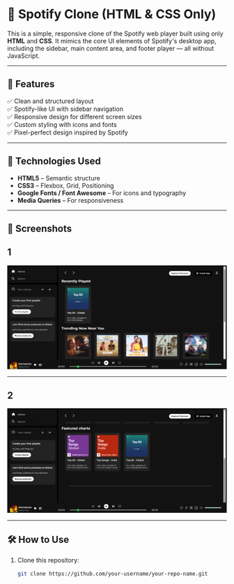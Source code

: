 # 🎵 Spotify Clone (HTML & CSS Only)

This is a simple, responsive clone of the Spotify web player built using only **HTML** and **CSS**. It mimics the core UI elements of Spotify's desktop app, including the sidebar, main content area, and footer player — all without JavaScript.





---

## 📁 Features

✅ Clean and structured layout  
✅ Spotify-like UI with sidebar navigation  
✅ Responsive design for different screen sizes  
✅ Custom styling with icons and fonts  
✅ Pixel-perfect design inspired by Spotify

---

## 🚀 Technologies Used

- **HTML5** – Semantic structure  
- **CSS3** – Flexbox, Grid, Positioning  
- **Google Fonts / Font Awesome** – For icons and typography  
- **Media Queries** – For responsiveness

---

## 📸 Screenshots
## 1
![image-alt](https://github.com/RahulT09/Spotify-Clone/blob/main/Screenshot%202025-08-06%20233345.png?raw=true)

---
## 2
![image-alt](https://github.com/RahulT09/Spotify-Clone/blob/main/Assest/Screenshot%202025-08-06%20233410.png?raw=true)


---

## 🛠️ How to Use

1. Clone this repository:
   ```bash
   git clone https://github.com/your-username/your-repo-name.git
